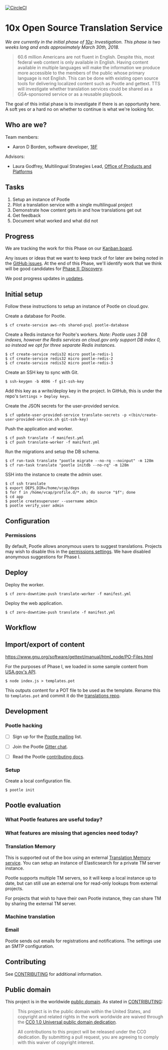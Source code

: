 [![CircleCI](https://circleci.com/gh/18F/10x-translation-service.svg?style=svg)](https://circleci.com/gh/18F/10x-translation-service)

# 10x Open Source Translation Service

_We are currently in the initial phase of [10x](https://10x.gsa.gov/):
Investigation. This phase is two weeks long and ends approximately March 30th,
2018._

> 60.6 million Americans are not fluent in English. Despite this, most federal
> web content is only available in English. Having content available in multiple
> languages will make the information we produce more accessible to the members
> of the public whose primary language is not English. This can be done with
> existing open source tools for delivering localized content such as Pootle and
> gettext. TTS will investigate whether translation services could be shared as
> a GSA-sponsored service or as a reusable playbook.

The goal of this initial phase is to investigate if there is an opportunity
here. A soft yes or a hard no on whether to continue is what we're looking for.


## Who are we?

Team members:

- Aaron D Borden, software developer, [18F](https://18f.gsa.gov/)

Advisors:

- Laura Godfrey, Multilingual Strategies Lead, [Office of Products and Platforms](https://www.gsa.gov/about-us/organization/federal-acquisition-service/technology-transformation-services/office-of-products-and-programs)


## Tasks

1. Setup an instance of Pootle
1. Pilot a translation service with a single multilingual project
1. Demonstrate how content gets in and how translations get out
1. Get feedback
1. Document what worked and what did not


## Progress

We are tracking the work for this Phase on our [Kanban
board](https://github.com/18F/10x-translation-service/projects/1).

Any issues or ideas that we want to keep track of for later are being noted in
the [GitHub issues](https://github.com/18F/10x-translation-service/issues). At
the end of this Phase, we'll identify work that we think will be good candidates
for [Phase II: Discovery](https://github.com/18F/10x-translation-service/milestone/1).

We post progress updates in [updates](updates).


## Initial setup

Follow these instructions to setup an instance of Pootle on cloud.gov.

Create a database for Pootle.

    $ cf create-service aws-rds shared-psql pootle-database

Create a Redis instance for Poolte's workers. _Note: Pootle uses 3 DB indexes,
however the Redis services on cloud.gov only support DB index 0, so instead we opt for
three separate Redis instances._

    $ cf create-service redis32 micro pootle-redis-1
    $ cf create-service redis32 micro pootle-redis-2
    $ cf create-service redis32 micro pootle-redis-3

Create an SSH key to sync with Git.

    $ ssh-keygen -b 4096 -f git-ssh-key

Add this key as a write/deploy key in the project. In GitHub, this is under the
repo's `Settings > Deploy keys`.

Create the JSON secrets for the user-provided service.

    $ cf update-user-provided-service translate-secrets -p <(bin/create-user-provided-service.sh git-ssh-key)

Push the application and worker.

    $ cf push translate -f manifest.yml
    $ cf push translate-worker -f manifest.yml

Run the migrations and setup the DB schema.

    $ cf run-task translate "pootle migrate --no-rq --noinput" -m 128m
    $ cf run-task translate "pootle initdb --no-rq" -m 128m

SSH into the instance to create the admin user.

    $ cf ssh translate
    $ export DEPS_DIR=/home/vcap/deps
    $ for f in /home/vcap/profile.d/*.sh; do source "$f"; done
    $ cd app
    $ pootle createsuperuser --username admin
    $ pootle verify_user admin


## Configuration

### Permissions

By default, Pootle allows anonymous users to suggest translations. Projects may
wish to disable this in the [permissions
settings](https://translate.app.cloud.gov/admin/permissions/). We have disabled
anonymous suggestions for Phase I.


## Deploy

Deploy the worker.

    $ cf zero-downtime-push translate-worker -f manifest.yml

Deploy the web application.

    $ cf zero-downtime-push translate -f manifest.yml


## Workflow


## Import/export of content

https://www.gnu.org/software/gettext/manual/html_node/PO-Files.html

For the purposes of Phase I, we loaded in some sample content from [USA.gov's
API](https://platform-api.usa.gov/#!/text_assets/Api_V1_TextAssets_show).

    $ node index.js > templates.pot

This outputs content for a POT file to be used as the template. Rename this to
`templates.pot` and commit it do the [translations
repo](https://github.com/adborden/usa-gov-example-translations).


## Development

### Pootle hacking

- [ ] Sign up for the [Pootle mailing](https://lists.sourceforge.net/lists/listinfo/translate-pootle) list.
- [ ] Join the Pootle [Gitter chat](https://gitter.im/translate/pootle).
- [ ] Read the Pootle [contributing docs](http://docs.translatehouse.org/projects/pootle/en/stable-2.8.x/developers/contributing.html).


### Setup

Create a local configuration file.

    $ pootle init


## Pootle evaluation

### What Pootle features are useful today?

### What features are missing that agencies need today?

### Translation Memory

This is supported out of the box using an external [Translation Memory
service](http://amagama.translatehouse.org/). You can setup an instance of
Elasticsearch for a private TM server instance.

Pootle supports multiple TM servers, so it will keep a local instance up to
date, but can still use an external one for read-only lookups from external
projects.

For projects that wish to have their own Pootle instance, they can share TM by
sharing the external TM server.


### Machine translation

### Email

Pootle sends out emails for registrations and notifications. The settings use an
SMTP configuration.


## Contributing

See [CONTRIBUTING](CONTRIBUTING.md) for additional information.


## Public domain

This project is in the worldwide [public domain](LICENSE.md). As stated in [CONTRIBUTING](CONTRIBUTING.md):

> This project is in the public domain within the United States, and copyright and related rights in the work worldwide are waived through the [CC0 1.0 Universal public domain dedication](https://creativecommons.org/publicdomain/zero/1.0/).
>
> All contributions to this project will be released under the CC0 dedication. By submitting a pull request, you are agreeing to comply with this waiver of copyright interest.
